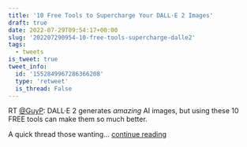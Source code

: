 ```yaml
---
title: '10 Free Tools to Supercharge Your DALL·E 2 Images'
draft: true
date: 2022-07-29T09:54:17+00:00
slug: '202207290954-10-free-tools-supercharge-dalle2'
tags:
  - tweets
is_tweet: true
tweet_info:
  id: '1552849967286366208'
  type: 'retweet'
  is_thread: False
---
```




RT [@GuyP](https://x.com/GuyP): DALL·E 2 generates *amazing* AI images, but using these 10 FREE tools can make them so much better.

A quick thread those wanting… [continue reading](https://x.com/sytelus/status/1552849967286366208)
